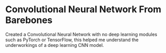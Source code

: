 # Convolutional Neural Network From Barebones

Created a Convolutional Neural Network with no deep learning modules such as PyTorch or TensorFlow, this helped me understand the underworkings of a deep learning CNN model.
 
